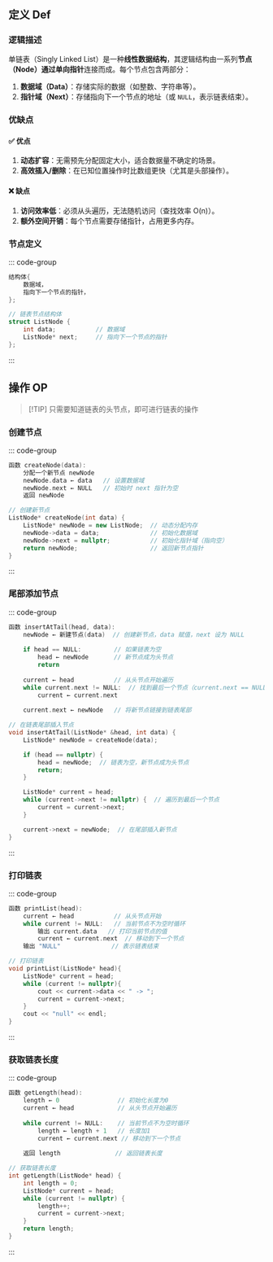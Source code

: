 <h2 style="margin-top: 20px;" id="fun">​定义 Def</h2>

### 逻辑描述

单链表（Singly Linked List）是一种**线性数据结构**，其逻辑结构由一系列**节点（Node）**通过**单向指针**连接而成。每个节点包含两部分：
1. **数据域（Data）**：存储实际的数据（如整数、字符串等）。
2. **指针域（Next）**：存储指向下一个节点的地址（或 `NULL`，表示链表结束）。

### 优缺点​​

#### **✅ 优点**
1. **动态扩容**：无需预先分配固定大小，适合数据量不确定的场景。  
2. **高效插入/删除**：在已知位置操作时比数组更快（尤其是头部操作）。  

#### **❌ 缺点**
1. **访问效率低**：必须从头遍历，无法随机访问（查找效率 O(n)）。  
2. **额外空间开销**：每个节点需要存储指针，占用更多内存。  

### ​​节点定义

::: code-group

```cpp [伪代码]
结构体{
    数据域，
    指向下一个节点的指针，
};
```

```cpp [示例]
// 链表节点结构体
struct ListNode {
    int data;           // 数据域
    ListNode* next;     // 指向下一个节点的指针
};
```

:::

## 操作 OP

> [!TIP] 只需要知道链表的头节点，即可进行链表的操作

### 创建节点

::: code-group

```cpp [伪代码]
函数 createNode(data):
    分配一个新节点 newNode
    newNode.data ← data   // 设置数据域
    newNode.next ← NULL   // 初始时 next 指针为空
    返回 newNode
```

```cpp [示例]
// 创建新节点
ListNode* createNode(int data) {
    ListNode* newNode = new ListNode;  // 动态分配内存
    newNode->data = data;              // 初始化数据域
    newNode->next = nullptr;           // 初始化指针域（指向空）
    return newNode;                    // 返回新节点指针
}
```

:::

### 尾部添加节点

::: code-group

```cpp [伪代码]
函数 insertAtTail(head, data):
    newNode ← 新建节点(data)  // 创建新节点，data 赋值，next 设为 NULL
    
    if head == NULL:         // 如果链表为空
        head ← newNode       // 新节点成为头节点
        return
    
    current ← head           // 从头节点开始遍历
    while current.next != NULL:  // 找到最后一个节点（current.next == NULL）
        current ← current.next
    
    current.next ← newNode   // 将新节点链接到链表尾部
```

```cpp [示例]
// 在链表尾部插入节点
void insertAtTail(ListNode* &head, int data) {
    ListNode* newNode = createNode(data);

    if (head == nullptr) {
        head = newNode;  // 链表为空，新节点成为头节点
        return;
    }

    ListNode* current = head;
    while (current->next != nullptr) {  // 遍历到最后一个节点
        current = current->next;
    }

    current->next = newNode;  // 在尾部插入新节点
}
```

:::


### 打印链表

::: code-group

```cpp [伪代码]
函数 printList(head):
    current ← head           // 从头节点开始
    while current != NULL:   // 当前节点不为空时循环
        输出 current.data   // 打印当前节点的值
        current ← current.next  // 移动到下一个节点
    输出 "NULL"              // 表示链表结束
```

```cpp [示例]
// 打印链表
void printList(ListNode* head){
    ListNode* current = head;
    while (current != nullptr){
        cout << current->data << " -> ";
        current = current->next;
    }
    cout << "null" << endl;
}
```

:::

### 获取链表长度

::: code-group

```cpp [伪代码]
函数 getLength(head):
    length ← 0                // 初始化长度为0
    current ← head            // 从头节点开始遍历
    
    while current != NULL:    // 当前节点不为空时循环
        length ← length + 1   // 长度加1
        current ← current.next // 移动到下一个节点
    
    返回 length               // 返回链表长度
```

```cpp [示例]
// 获取链表长度
int getLength(ListNode* head) {
    int length = 0;
    ListNode* current = head;
    while (current != nullptr) {
        length++;
        current = current->next;
    }
    return length;
}

```

:::



